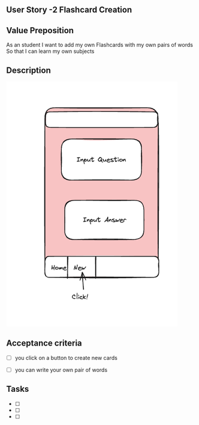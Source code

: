 ## User Story -2 Flashcard Creation

## Value Preposition

As an student
I want to add my own Flashcards with my own pairs of words
So that I can learn my own subjects

## Description

![Image for User Story 2](./imgUserStory2.png)

## Acceptance criteria

- [ ] you click on a button to create new cards
- [ ] you can write your own pair of words



## Tasks

- [ ]
- [ ]
- [ ]
